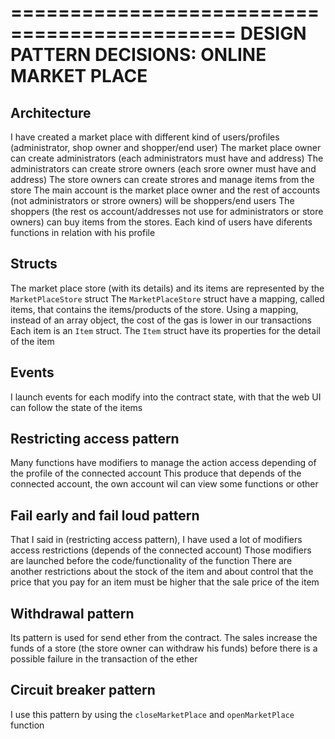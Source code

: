 =============================================
DESIGN PATTERN DECISIONS: ONLINE MARKET PLACE
=============================================

## Architecture
I have created a market place with different kind of users/profiles (administrator, shop owner and shopper/end user)
The market place owner can create administrators (each administrators must have and address)
The administrators can create strore owners (each srore owner must have and address)
The store owners can create strores and manage items from the store
The main account is the market place owner and the rest of accounts (not administrators or strore owners) will be shoppers/end users
The shoppers (the rest os account/addresses not use for administrators or store owners) can buy items from the stores.
Each kind of users have diferents functions in relation with his profile

## Structs
The market place store (with its details) and its items are represented by the `MarketPlaceStore` struct
The `MarketPlaceStore` struct have a mapping, called items, that contains the items/products of the store.
Using a mapping, instead of an array object, the cost of the gas is lower in our transactions
Each item is an `Item` struct. The `Item` struct have its properties for the detail of the item

## Events
I launch events for each modify into the contract state, with that the web UI can follow the state of the items

## Restricting access pattern
Many functions have modifiers to manage the action access depending of the profile of the connected account
This produce that depends of the connected account, the own account wil can view some functions or other

## Fail early and fail loud pattern
That I said in (restricting access pattern), I have used a lot of modifiers access restrictions (depends of the connected account)
Those modifiers are launched before the code/functionality of the function
There are another restrictions about the stock of the item and about control that the price that you pay for an item must be higher that the sale price of the item

## Withdrawal pattern
Its pattern is used for send ether from the contract. The sales increase the funds of a store (the store owner can withdraw his funds) before there is a possible failure in the transaction of the ether

## Circuit breaker pattern
I use this pattern by using the `closeMarketPlace` and `openMarketPlace` function